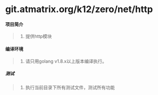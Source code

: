# git.atmatrix.org/k12/zero/net/http

#### 项目简介
> 1. 提供http模块

#### 编译环境
> 1. 请只用golang v1.8.x以上版本编译执行。

##### 测试
> 1. 执行当前目录下所有测试文件，测试所有功能  
